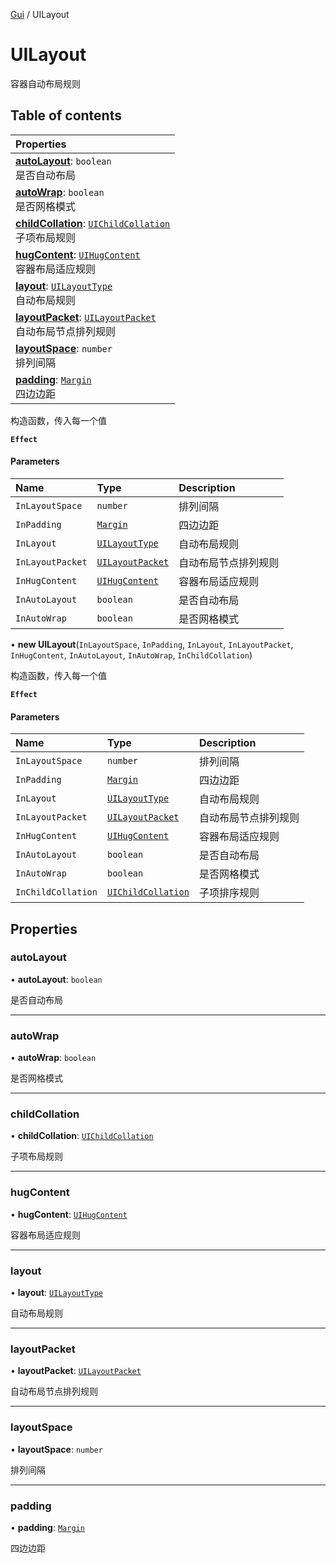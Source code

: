 [Gui](../groups/Core.Gui.md) / UILayout

# UILayout <Badge type="tip" text="Class" /> <Score text="UILayout" />

容器自动布局规则

## Table of contents

| Properties |
| :-----|
| **[autoLayout](mw.UILayout.md#autolayout)**: `boolean` <br> 是否自动布局|
| **[autoWrap](mw.UILayout.md#autowrap)**: `boolean` <br> 是否网格模式|
| **[childCollation](mw.UILayout.md#childcollation)**: [`UIChildCollation`](mw.UIChildCollation.md) <br> 子项布局规则|
| **[hugContent](mw.UILayout.md#hugcontent)**: [`UIHugContent`](mw.UIHugContent.md) <br> 容器布局适应规则|
| **[layout](mw.UILayout.md#layout)**: [`UILayoutType`](../enums/mw.UILayoutType.md) <br> 自动布局规则|
| **[layoutPacket](mw.UILayout.md#layoutpacket)**: [`UILayoutPacket`](../enums/mw.UILayoutPacket.md) <br> 自动布局节点排列规则|
| **[layoutSpace](mw.UILayout.md#layoutspace)**: `number` <br> 排列间隔|
| **[padding](mw.UILayout.md#padding)**: [`Margin`](mw.Margin.md) <br> 四边边距|

构造函数，传入每一个值

**`Effect`**


#### Parameters

| Name | Type | Description |
| :------ | :------ | :------ |
| `InLayoutSpace` | `number` | 排列间隔 |
| `InPadding` | [`Margin`](mw.Margin.md) | 四边边距 |
| `InLayout` | [`UILayoutType`](../enums/mw.UILayoutType.md) | 自动布局规则 |
| `InLayoutPacket` | [`UILayoutPacket`](../enums/mw.UILayoutPacket.md) | 自动布局节点排列规则 |
| `InHugContent` | [`UIHugContent`](mw.UIHugContent.md) | 容器布局适应规则 |
| `InAutoLayout` | `boolean` | 是否自动布局 |
| `InAutoWrap` | `boolean` | 是否网格模式 |

• **new UILayout**(`InLayoutSpace`, `InPadding`, `InLayout`, `InLayoutPacket`, `InHugContent`, `InAutoLayout`, `InAutoWrap`, `InChildCollation`)

构造函数，传入每一个值

**`Effect`**


#### Parameters

| Name | Type | Description |
| :------ | :------ | :------ |
| `InLayoutSpace` | `number` | 排列间隔 |
| `InPadding` | [`Margin`](mw.Margin.md) | 四边边距 |
| `InLayout` | [`UILayoutType`](../enums/mw.UILayoutType.md) | 自动布局规则 |
| `InLayoutPacket` | [`UILayoutPacket`](../enums/mw.UILayoutPacket.md) | 自动布局节点排列规则 |
| `InHugContent` | [`UIHugContent`](mw.UIHugContent.md) | 容器布局适应规则 |
| `InAutoLayout` | `boolean` | 是否自动布局 |
| `InAutoWrap` | `boolean` | 是否网格模式 |
| `InChildCollation` | [`UIChildCollation`](mw.UIChildCollation.md) | 子项排序规则 |

## Properties

### autoLayout <Score text="autoLayout" /> 

• **autoLayout**: `boolean`

是否自动布局

___

### autoWrap <Score text="autoWrap" /> 

• **autoWrap**: `boolean`

是否网格模式

___

### childCollation <Score text="childCollation" /> 

• **childCollation**: [`UIChildCollation`](mw.UIChildCollation.md)

子项布局规则

___

### hugContent <Score text="hugContent" /> 

• **hugContent**: [`UIHugContent`](mw.UIHugContent.md)

容器布局适应规则

___

### layout <Score text="layout" /> 

• **layout**: [`UILayoutType`](../enums/mw.UILayoutType.md)

自动布局规则

___

### layoutPacket <Score text="layoutPacket" /> 

• **layoutPacket**: [`UILayoutPacket`](../enums/mw.UILayoutPacket.md)

自动布局节点排列规则

___

### layoutSpace <Score text="layoutSpace" /> 

• **layoutSpace**: `number`

排列间隔

___

### padding <Score text="padding" /> 

• **padding**: [`Margin`](mw.Margin.md)

四边边距
